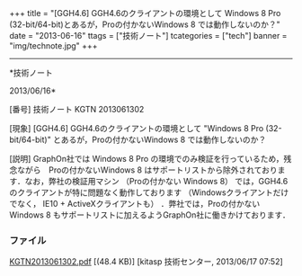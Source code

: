 ﻿+++
title = "[GGH4.6] GGH4.6のクライアントの環境として Windows 8 Pro (32-bit/64-bit)とあるが，Proの付かないWindows 8 では動作しないのか？"
date = "2013-06-16"
ttags = ["技術ノート"]
tcategories = ["tech"]
banner = "img/technote.jpg"
+++

-----------------------------------------------------------------------------------------------------------------------------

*技術ノート

2013/06/16*


[番号]
技術ノート KGTN 2013061302

[現象]
[GGH4.6] GGH4.6のクライアントの環境として "Windows 8 Pro
(32-bit/64-bit)" とあるが，Proの付かないWindows 8 では動作しないのか？

[説明]
GraphOn社では Windows 8 Pro
の環境でのみ検証を行っているため，残念ながら　Proの付かないWindows 8
はサポートリストから除外されております．なお，弊社の検証用マシン
（Proの付かない Windows 8） では，GGH4.6
のクライアントが特に問題なく動作しております
（Windowsクライアントだけでなく， IE10 + ActiveXクライアントも）
．弊社では，Proの付かないWindows 8
もサポートリストに加えるようGraphOn社に働きかけております．


### ファイル





[KGTN2013061302.pdf](http://techreport.kitasp.net/attachments/download/1344/KGTN2013061302.pdf)
 [(48.4 KB)] [kitasp 技術センター, 2013/06/17
07:52]
